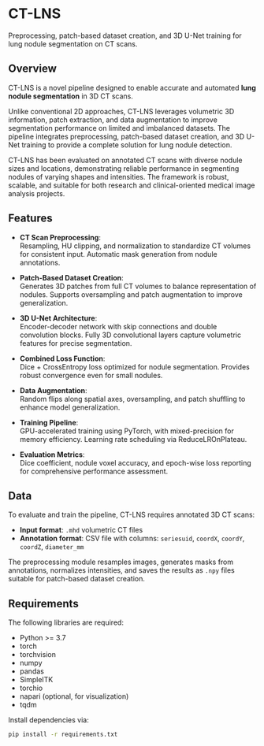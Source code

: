 # CT-LNS
Preprocessing, patch-based dataset creation, and 3D U-Net training for lung nodule segmentation on CT scans.
## Overview

CT-LNS is a novel pipeline designed to enable accurate and automated **lung nodule segmentation** in 3D CT scans.  

Unlike conventional 2D approaches, CT-LNS leverages volumetric 3D information, patch extraction, and data augmentation to improve segmentation performance on limited and imbalanced datasets. The pipeline integrates preprocessing, patch-based dataset creation, and 3D U-Net training to provide a complete solution for lung nodule detection.

CT-LNS has been evaluated on annotated CT scans with diverse nodule sizes and locations, demonstrating reliable performance in segmenting nodules of varying shapes and intensities. The framework is robust, scalable, and suitable for both research and clinical-oriented medical image analysis projects.


## Features

- **CT Scan Preprocessing**:  
  Resampling, HU clipping, and normalization to standardize CT volumes for consistent input. Automatic mask generation from nodule annotations.

- **Patch-Based Dataset Creation**:  
  Generates 3D patches from full CT volumes to balance representation of nodules. Supports oversampling and patch augmentation to improve generalization.

- **3D U-Net Architecture**:  
  Encoder-decoder network with skip connections and double convolution blocks. Fully 3D convolutional layers capture volumetric features for precise segmentation.

- **Combined Loss Function**:  
  Dice + CrossEntropy loss optimized for nodule segmentation. Provides robust convergence even for small nodules.

- **Data Augmentation**:  
  Random flips along spatial axes, oversampling, and patch shuffling to enhance model generalization.

- **Training Pipeline**:  
  GPU-accelerated training using PyTorch, with mixed-precision for memory efficiency. Learning rate scheduling via ReduceLROnPlateau.

- **Evaluation Metrics**:  
  Dice coefficient, nodule voxel accuracy, and epoch-wise loss reporting for comprehensive performance assessment.
## Data

To evaluate and train the pipeline, CT-LNS requires annotated 3D CT scans:

- **Input format**: `.mhd` volumetric CT files  
- **Annotation format**: CSV file with columns: `seriesuid`, `coordX`, `coordY`, `coordZ`, `diameter_mm`

The preprocessing module resamples images, generates masks from annotations, normalizes intensities, and saves the results as `.npy` files suitable for patch-based dataset creation.
## Requirements

The following libraries are required:

- Python >= 3.7  
- torch  
- torchvision  
- numpy  
- pandas  
- SimpleITK  
- torchio  
- napari (optional, for visualization)  
- tqdm  

Install dependencies via:

```bash
pip install -r requirements.txt
